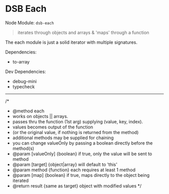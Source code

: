 # DSB Each
Node Module: `dsb-each`

> iterates through objects and arrays & 'maps' through a function

The each module is just a solid iterator with multiple signatures.

Dependencies:
- to-array

Dev Dependencies:
- debug-mini
- typecheck

---

/*
 * @method each
 * works on objects || arrays.
 * passes thru the function (1st arg) supplying (value, key, index).
 * values becomes output of the function
 *   (or the original value, if nothing is returned from the method)
 * additional methods may be supplied for chaining
 * you can change valueOnly by passing a boolean directly before the method(s)
 * @param [valueOnly] {boolean} if true, only the value will be sent to method
 * @param [target] {object|array} will default to 'this'
 * @param method {function} each requires at least 1 method
 * @param [map] {boolean} if true, maps directly to the object being iterated
 * @return result {same as target} object with modified values
 */
